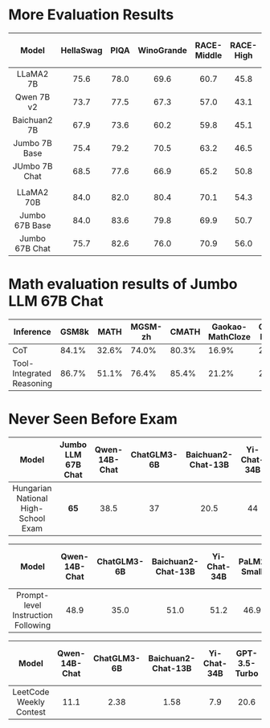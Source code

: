 # More Evaluation Results

|       Model       | HellaSwag | PIQA | WinoGrande | RACE-Middle | RACE-High | TriviaQA | NaturalQuestions | MMLU | MMLU (LM) | ARC-Easy | ARC-Challenge | GSM8K | HumanEval | MBPP | DROP (EM) | DROP (F1) | OpenBookQA | Pile-test | Pile-test-BPB |  BBH | AGIEval | CLUEWSC | CHID | CEval | CMMLU |
|:-----------------:|:---------:|:----:|:----------:|:-----------:|:---------:|:--------:|:----------------:|:----:|:---------:|:--------:|:-------------:|:-----:|:---------:|:----:|:---------:|:---------:|:----------:|:---------:|:-------------:|:----:|:-------:|:-------:|:----:|:-----:|:-----:|
|     LLaMA2 7B     |    75.6   | 78.0 |    69.6    |     60.7    |    45.8   |   63.8   |       25.5       | 45.8 |    44.5   |   69.1   |      49.0     |  15.5 |    14.6   | 21.8 |    34.0   |    39.8   |    57.4    |   1.739   |     0.764     | 38.5 |   22.8  |   64.0  | 37.9 |  33.9 |  32.6 |
|     Qwen 7B v2    |    73.7   | 77.5 |    67.3    |     57.0    |    43.1   |   59.6   |       32.3       | 57.3 |    40.9   |   56.5   |      41.5     |  52.1 |    32.3   | 37.2 |    43.4   |    51.7   |    48.6    |   2.025   |     0.756     | 47.3 |   29.3  |   76.5  | 86.6 |  62.3 |  62.6 |
|    Baichuan2 7B   |    67.9   | 73.6 |    60.2    |     59.8    |    45.1   |   59.1   |       21.3       | 53.4 |    35.5   |   44.6   |      36.8     |  23.4 |    22.0   | 26.0 |    31.6   |    37.1   |    34.8    |   1.842   |     0.781     | 41.6 |   42.7  |   69.6  | 80.4 |  54.2 |  56.2 |
|  Jumbo 7B Base |    75.4   | 79.2 |    70.5    |     63.2    |    46.5   |   59.7   |       22.2       | 48.2 |    42.9   |   67.9   |      48.1     |  17.4 |    26.2   | 39.0 |    34.9   |    41.0   |    55.8    |   1.871   |     0.746     | 39.5 |   26.4  |   73.1  | 89.3 |  45.0 |  47.2 |
|  JUmbo 7B Chat |    68.5   | 77.6 |    66.9    |     65.2    |    50.8   |   57.9   |       32.5       | 49.4 |    42.3   |   71.0   |      49.4     |  62.6 |    48.2   | 35.2 |    37.5   |    49.1   |    54.8    |     /     |       /       | 42.3 |   19.3  |   71.9  | 64.9 |  47.0 |  49.7 |
|                   |           |      |            |             |           |          |                  |      |           |          |               |       |           |      |           |           |            |           |               |      |         |         |      |       |       |
|     LLaMA2 70B    |    84.0   | 82.0 |    80.4    |     70.1    |    54.3   |   79.5   |       36.1       | 69.0 |    53.5   |   76.5   |      59.5     |  58.4 |    28.7   | 45.6 |    63.6   |    69.2   |    60.4    |   1.526   |     0.671     | 62.9 |   37.2  |   76.5  | 55.5 |  51.4 |  53.1 |
| Jumbo 67B Base |    84.0   | 83.6 |    79.8    |     69.9    |    50.7   |   78.9   |       36.6       | 71.3 |    54.1   |   76.9   |      59.0     |  63.4 |    42.7   | 57.4 |    61.0   |    67.9   |    60.2    |   1.660   |     0.662     | 68.7 |   41.3  |   81.0  | 92.1 |  66.1 |  70.8 |
| Jumbo 67B Chat |    75.7   | 82.6 |    76.0    |     70.9    |    56.0   |   81.5   |       47.0       | 71.1 |    55.0   |   81.6   |      64.1     |  84.1 |    73.8   | 61.4 |    59.4   |    71.9   |    63.2    |     /     |       /       | 71.7 |   46.4  |   60.0  | 72.6 |  65.2 |  67.8 |

# Math evaluation results of Jumbo LLM 67B Chat
|Inference|GSM8k|MATH|MGSM-zh|CMATH|Gaokao-MathCloze|Gaokao-MathQA|
| --- | --- | --- | --- | --- | --- | --- |
|CoT|84.1%|32.6%|74.0%|80.3%|16.9%|20.2%|
|Tool-Integrated Reasoning|86.7%|51.1%|76.4%|85.4%|21.2%|28.2%|

# Never Seen Before Exam

|                Model                |Jumbo LLM 67B Chat | Qwen-14B-Chat | ChatGLM3-6B | Baichuan2-Chat-13B | Yi-Chat-34B | GPT-3.5-Turbo | Grok-1 | Claude 2 | GPT-4 |
|:-----------------------------------:|:---------------------:|:-------------:|:-----------:|:------------------:|:-----------:|:-------------:|:------:|:--------:|:-----:|
| Hungarian National High-School Exam |        **65**         |     38.5      |     37      |        20.5        |     44      |      41       |   59   |    55    |  68   |


|               Model                | Qwen-14B-Chat | ChatGLM3-6B | Baichuan2-Chat-13B | Yi-Chat-34B | PaLM2 Small | Jumbo LLM 67B Chat | GPT-4 |
|:----------------------------------:|:-------------:|:-----------:|:------------------:|:-----------:|:-----------:|:---------------------:|:-----:|
| Prompt-level Instruction Following |     48.9      |    35.0     |        51.0        |    51.2     |    46.9     |         59.1          | 79.3  |

|          Model          | Qwen-14B-Chat | ChatGLM3-6B | Baichuan2-Chat-13B | Yi-Chat-34B | GPT-3.5-Turbo | Phind-CodeLlama-34B-v2 | Jumbo LLM 67B Chat | Jumbo Coder 33B | GPT-4 |
|:-----------------------:|:-------------:|:-----------:|:------------------:|:-----------:|:-------------:|:----------------------:|:---------------------:|:------------------:|:-----:|
| LeetCode Weekly Contest |     11.1      |    2.38     |        1.58        |     7.9     |     20.6      |          12.6          |         17.5          |        31.7        | 48.4  |
